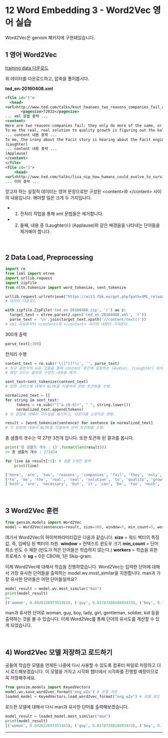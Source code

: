 # 12 Word Embedding 3 - Word2Vec 영어 실습

Word2Vec은 genism 패키지에 구현돼있습니다.

## 1 영어 Word2Vec

[training data 다운로드](https://wit3.fbk.eu/get.php?path=XML_releases/xml/ted_en-20160408.zip&filename=ted_en-20160408.zip)

위 데이터를 다운로드하고, 압축을 풀어봅시다.

**ted_en-20160408.xml**

```xml
<file id="1">
  <head>
<url>http://www.ted.com/talks/knut_haanaes_two_reasons_companies_fail_and_how_to_avoid_them</url>
       <pagesize>72832</pagesize>
... xml 문법 중략 ...
<content>
Here are two reasons companies fail: they only do more of the same, or they only do what's new.
To me the real, real solution to quality growth is figuring out the balance between two activities:
... content 내용 중략 ...
To me, the irony about the Facit story is hearing about the Facit engineers, who had bought cheap, small electronic calculators in Japan that they used to double-check their calculators.
(Laughter)
... content 내용 중략 ...
(Applause)
</content>
</file>
<file id="2">
    <head>
<url>http://www.ted.com/talks/lisa_nip_how_humans_could_evolve_to_survive_in_space<url>
... 이하 중략 ...
```

얻고자 하는 실질적 데이터는 영어 문장으로만 구성된 \<content\>와 \</content\> 사이의 내용입니다. 해야할 일은 크게 두 가지입니다. 

* 1) 전처리 작업을 통해 xml 문법들은 제거합니다. 
* 2) 둘째, 내용 중 (Laughter)나 (Applause)와 같은 배경음을 나타내는 단어들을 제거해야 합니다.

<br>

## 2 Data Load, Preprocessing

```python
import re
from lxml import etree
import urllib.request
import zipfile
from nltk.tokenize import word_tokenize, sent_tokenize

urllib.request.urlretrieve("https://wit3.fbk.eu/get.php?path=XML_releases/xml/ted_en-20160408.zip&filename=ted_en-20160408.zip", filename="ted_en-20160408.zip")
# 데이터 다운로드

with zipfile.ZipFile('ted_en-20160408.zip', 'r') as z:
  target_text = etree.parse(z.open('ted_en-20160408.xml', 'r'))
  parse_text = '\n'.join(target_text.xpath('//content/text()'))
# xml 파일로부터 <content>와 </content> 사이의 내용만 가져온다.
```



300개 출력

```python
parse_text[:300]
```



전처리 수행

```python
content_text = re.sub(r'\([^)]*\)', '', parse_text)
# 정규 표현식의 sub 모듈을 통해 content 중간에 등장하는 (Audio), (Laughter) 등의 배경음 부분을 제거.
# 해당 코드는 괄호로 구성된 내용을 제거.

sent_text=sent_tokenize(content_text)
# 입력 코퍼스에 대해서 NLTK를 이용하여 문장 토큰화를 수행.

normalized_text = []
for string in sent_text:
     tokens = re.sub(r"[^a-z0-9]+", " ", string.lower())
     normalized_text.append(tokens)
# 각 문장에 대해서 구두점을 제거하고, 대문자를 소문자로 변환.

result = [word_tokenize(sentence) for sentence in normalized_text]
# 각 문장에 대해서 NLTK를 이용하여 단어 토큰화를 수행.
```

총 샘플의 갯수는 약 27만 3천개 입니다. 또한 토큰화 된 결과를 봅시다.

```python
print('총 샘플의 개수 : {}'.format(len(result)))
>> 총 샘플의 개수 : 273424
```



```python
for line in result[:3]: # 샘플 3개만 출력
    print(line)
```



```python
['here', 'are', 'two', 'reasons', 'companies', 'fail', 'they', 'only', 'do', 'more', 'of', 'the', 'same', 'or', 'they', 'only', 'do', 'what', 's', 'new']
['to', 'me', 'the', 'real', 'real', 'solution', 'to', 'quality', 'growth', 'is', 'figuring', 'out', 'the', 'balance', 'between', 'two', 'activities', 'exploration', 'and', 'exploitation']
['both', 'are', 'necessary', 'but', 'it', 'can', 'be', 'too', 'much', 'of', 'a', 'good', 'thing']
```

<br>

## 3 Word2Vec 훈련

```python
from gensim.models import Word2Vec
model = Word2Vec(sentences=result, size=100, window=5, min_count=5, workers=4, sg=0)
```

여기서 Word2Vec의 하이퍼파라미터값은 다음과 같습니다.
**size** = 워드 벡터의 특징 값. 즉, 임베딩 된 벡터의 차원.
**window** = 컨텍스트 윈도우 크기
**min_count** = 단어 최소 빈도 수 제한 (빈도가 적은 단어들은 학습하지 않는다.)
**workers** = 학습을 위한 프로세스 수
**sg** = 0은 CBOW, 1은 Skip-gram.

이제 Word2Vec에 대해서 학습을 진행하였습니다. Word2Vec는 입력한 단어에 대해서 가장 유사한 단어들을 출력하는 model.wv.most_similar을 지원합니다. man과 가장 유사한 단어들은 어떤 단어들일까요?

```python
model_result = model.wv.most_similar("man")
print(model_result)
>>
[('woman', 0.842622697353363), ('guy', 0.8178728818893433), ('boy', 0.7774451375007629), ('lady', 0.7767927646636963), ('girl', 0.7583760023117065), ('gentleman', 0.7437191009521484), ('soldier', 0.7413754463195801), ('poet', 0.7060446739196777), ('kid', 0.6925194263458252), ('friend', 0.6572611331939697)]
```

man과 유사한 단어로 woman, guy, boy, lady, girl, gentleman, soldier, kid 등을 출력하는 것을 볼 수 있습니다. 이제 Word2Vec를 통해 단어의 유사도를 계산할 수 있게 되었습니다.

<br>

## **4) Word2Vec 모델 저장하고 로드하기**

공들여 학습한 모델을 언제든 나중에 다시 사용할 수 있도록 컴퓨터 파일로 저장하고 다시 로드해보겠습니다. 이 모델을 가지고 시각화 챕터에서 시각화를 진행할 예정이므로 꼭 저장해주세요.

```python
from gensim.models import KeyedVectors
model.wv.save_word2vec_format('eng_w2v') # 모델 저장
loaded_model = KeyedVectors.load_word2vec_format("eng_w2v") # 모델 로드
```

로드한 모델에 대해서 다시 man과 유사한 단어를 출력해보겠습니다.

```python
model_result = loaded_model.most_similar("man")
print(model_result)
[('woman', 0.842622697353363), ('guy', 0.8178728818893433), ('boy', 0.7774451375007629), ('lady', 0.7767927646636963), ('girl', 0.7583760023117065), ('gentleman', 0.7437191009521484), ('soldier', 0.7413754463195801), ('poet', 0.7060446739196777), ('kid', 0.6925194263458252), ('friend', 0.6572611331939697)]
```

---

<br>

